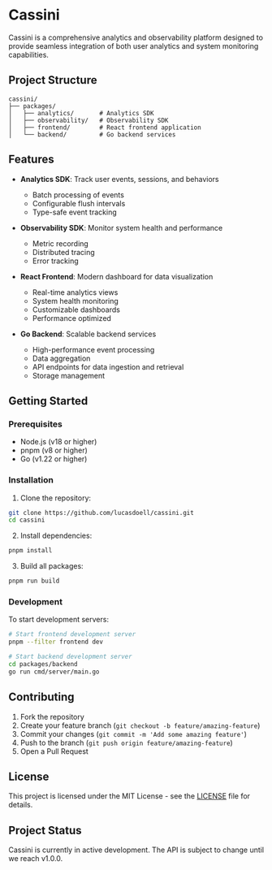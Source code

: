 # Cassini

Cassini is a comprehensive analytics and observability platform designed to provide seamless integration of both user analytics and system monitoring capabilities.

## Project Structure

```
cassini/
├── packages/
│   ├── analytics/       # Analytics SDK
│   ├── observability/   # Observability SDK
│   ├── frontend/        # React frontend application
│   └── backend/         # Go backend services
```

## Features

- **Analytics SDK**: Track user events, sessions, and behaviors

  - Batch processing of events
  - Configurable flush intervals
  - Type-safe event tracking

- **Observability SDK**: Monitor system health and performance

  - Metric recording
  - Distributed tracing
  - Error tracking

- **React Frontend**: Modern dashboard for data visualization

  - Real-time analytics views
  - System health monitoring
  - Customizable dashboards
  - Performance optimized

- **Go Backend**: Scalable backend services
  - High-performance event processing
  - Data aggregation
  - API endpoints for data ingestion and retrieval
  - Storage management

## Getting Started

### Prerequisites

- Node.js (v18 or higher)
- pnpm (v8 or higher)
- Go (v1.22 or higher)

### Installation

1. Clone the repository:

```bash
git clone https://github.com/lucasdoell/cassini.git
cd cassini
```

2. Install dependencies:

```bash
pnpm install
```

3. Build all packages:

```bash
pnpm run build
```

### Development

To start development servers:

```bash
# Start frontend development server
pnpm --filter frontend dev

# Start backend development server
cd packages/backend
go run cmd/server/main.go
```

## Contributing

1. Fork the repository
2. Create your feature branch (`git checkout -b feature/amazing-feature`)
3. Commit your changes (`git commit -m 'Add some amazing feature'`)
4. Push to the branch (`git push origin feature/amazing-feature`)
5. Open a Pull Request

## License

This project is licensed under the MIT License - see the [LICENSE](LICENSE) file for details.

## Project Status

Cassini is currently in active development. The API is subject to change until we reach v1.0.0.

